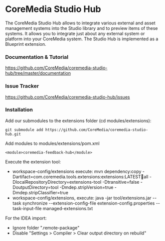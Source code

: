 # CoreMedia Studio Hub


The CoreMedia Studio Hub allows to integrate various external
and asset management systems into the Studio library and to preview items of these systems.
It allows you to integrate just about any external system or platform into your CoreMedia system.
The Studio Hub is implemented as a Blueprint extension.

### Documentation & Tutorial

https://github.com/CoreMedia/coremedia-studio-hub/tree/master/documentation

### Issue Tracker

https://github.com/CoreMedia/coremedia-studio-hub/issues

### Installation

Add our submodules to the extensions folder (cd modules/extensions): 

    git submodule add https://github.com/CoreMedia/coremedia-studio-hub.git

Add modules to modules/extensions/pom.xml

```<module>coremedia-feedback-hub</module>```

Execute the extension tool:

- workspace-config/extensions execute: mvn dependency:copy -Dartifact=com.coremedia.tools.extensions:extensions:LATEST:jar:all -DlocalRepositoryDirectory=extensions-tool -Dtransitive=false -DoutputDirectory=tool -Dmdep.stripVersion=true -Dmdep.stripClassifier=true
- workspace-config/extensions, execute: java -jar tool/extensions.jar --task synchronize --extension-config-file  extension-config.properties --task-input-file managed-extensions.txt

For the IDEA import:
- Ignore folder ".remote-package"
- Disable "Settings > Compiler > Clear output directory on rebuild"


